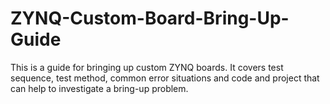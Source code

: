 ZYNQ-Custom-Board-Bring-Up-Guide
================================

This is a guide for bringing up custom ZYNQ boards. It covers test sequence, test method, common error situations and code and project that can help to investigate a bring-up problem.
